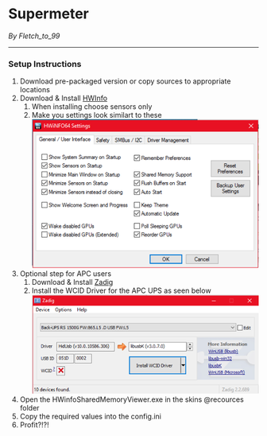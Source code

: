 # Supermeter
*By Fletch_to_99*

---

### Setup Instructions

1. Download pre-packaged version or copy sources to appropriate locations
2. Download & Install [HWInfo](http://www.hwinfo.com/download.php)
	1. When installing choose sensors only
	2. Make you settings look similart to these
	![hwinfo settings](https://github.com/fletchto99/Rainmeter-Supermeter/raw/master/Images/hwinfo.png "HWinfo Settings")
3. Optional step for APC users
	1. Download & Install [Zadig](http://zadig.akeo.ie/)
	2. Install the WCID Driver for the APC UPS as seen below
	![zadig settings](https://github.com/fletchto99/Rainmeter-Supermeter/raw/master/Images/zadig.png "Zadig Settings")
4. Open the HWinfoSharedMemoryViewer.exe in the skins @recources folder
5. Copy the required values into the config.ini
6. Profit?!?!